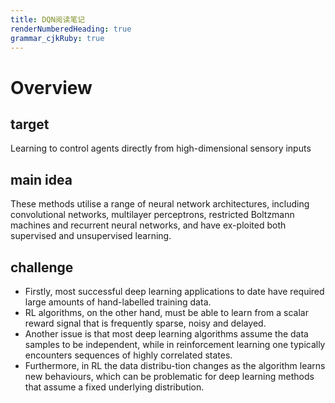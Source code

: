 ```yaml
---
title: DQN阅读笔记
renderNumberedHeading: true
grammar_cjkRuby: true
---
```


# Overview
## target
Learning to control agents directly from high-dimensional sensory inputs
## main idea
These methods utilise a range of neural network architectures, including convolutional networks, multilayer perceptrons, restricted Boltzmann machines and recurrent neural networks, and have ex-ploited both supervised and unsupervised learning.
## challenge
- Firstly, most successful deep learning applications to date have required large amounts of hand-labelled training data.
- RL algorithms, on the other hand, must be able to learn from a scalar reward signal that is frequently sparse, noisy and delayed.
- Another issue is that most deep learning algorithms assume the data samples to be independent, while in reinforcement learning one typically encounters sequences of highly correlated states.
- Furthermore, in RL the data distribu-tion changes as the algorithm learns new behaviours, which can be problematic for deep learning methods that assume a fixed underlying distribution.